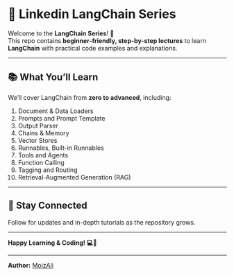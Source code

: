 # 🚀 Linkedin LangChain Series

Welcome to the **LangChain Series**! 🎉  
This repo contains **beginner-friendly, step-by-step lectures** to learn **LangChain** with practical code examples and explanations.

---

## 📚 What You’ll Learn
We’ll cover LangChain from **zero to advanced**, including:
1. Document & Data Loaders  
2. Prompts and  Prompt Template
3. Output Parser  
4. Chains & Memory
5. Vector Stores
6. Runnables, Built-in Runnables 
7. Tools and Agents
8. Function Calling
9. Tagging and Routing
10. Retrieval-Augmented Generation (RAG)

---

## 🔗 Stay Connected

Follow for updates and in-depth tutorials as the repository grows.

---

**Happy Learning & Coding! 💻🧠**

---

**Author:** [MoizAli](https://github.com/Moiz-Ali-Max)
